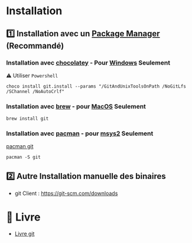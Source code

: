 # Installation

## :one: Installation avec un [Package Manager](../../P.PackageManager) (Recommandé)

### Installation avec [chocolatey](https://chocolatey.org/install) - Pour [Windows](../../O.OS/2.Windows/servers) Seulement

:warning: Utiliser `Powershell`

```
choco install git.install --params "/GitAndUnixToolsOnPath /NoGitLfs /SChannel /NoAutoCrlf"
```

### Installation avec [brew](https://brew.sh) - pour [MacOS](../P.Plateformes/P.PackageManager/MacOS.md) Seulement

```
brew install git
```

### Installation avec [pacman](https://packages.msys2.org/queue) - pour [msys2](msys2.org) Seulement

[pacman git](https://packages.msys2.org/package/git)

```
pacman -S git
```

## :two: Autre Installation manuelle des binaires

* git Client : https://git-scm.com/downloads  


# :blue_book: Livre

* [Livre git](https://git-scm.com/book/fr/v2)


